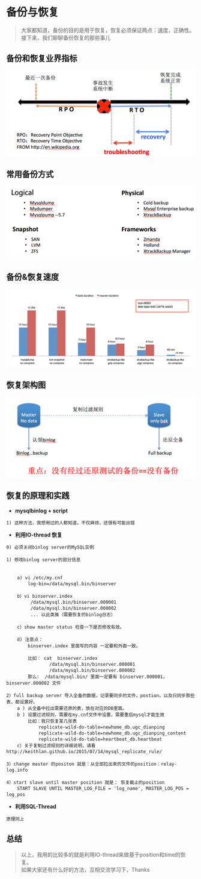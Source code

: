 # 备份与恢复

> 大家都知道，备份的目的是用于恢复，恢复必须保证两点：速度，正确性。  
> 接下来，我们聊聊备份恢复的那些事儿   


## 备份和恢复业界指标

![rpo](image/rpo.png "rpo")

## 常用备份方式

![back_type](image/back_type.png "back_type")

## 备份&恢复速度

![back_time](image/back_time.png "back_time") 

## 恢复架构图

![recover](image/recover.png "recover")  

## 恢复的原理和实践


* **mysqlbinlog + script**

```
1) 这种方法，我想用过的人都知道，不仅麻烦，还很有可能出错
```


* **利用IO-thread 恢复**

```
0) 必须关闭binlog server的MySQL实例

1) 修改binlog server的部分信息


	a) vi /etc/my.cnf
		log-bin=/data/mysql.bin/binserver
		
	b）vi binserver.index
		 /data/mysql.bin/binserver.000001
		 /data/mysql.bin/binserver.000002
		 ... 以此类推（需要恢复的binlog日志）
		
	c）show master status 检查一下是否修改有效。
	
	d) 注意点：
		binserver.index 里面写的内容 一定要和外面一致。
		
		比如： cat  binserver.index
				/data/mysql.bin/binserver.000001
				/data/mysql.bin/binserver.000002
		那么:  /data/mysql.bin/ 里面一定要有 binserver.000001，binserver.000002 文件
		
2）full backup server 导入全备的数据，记录要同步的文件，postion，以及只同步那些表，都设置好。
	a ) 从全备中拉出需要还原的表，放在对应的DB里面。
	b ) 设置过滤规则，需要在my.cnf文件中设置，需要重启mysql才能生效
		比如：我只恢复某几张表
			replicate-wild-do-table=newhome_db.ugc_dianping
			replicate-wild-do-table=newhome_db.ugc_dianping_content
			replicate-wild-do-table=heartbeat_db.heartbeat
	c）关于复制过滤规则的详细说明，请看http://keithlan.github.io/2015/07/14/mysql_replicate_rule/
	
3）change master 的positon 就是：从全部拉出来的文件的position：relay-log.info

4）start slave until master position 就是： 恢复截止的position
	START SLAVE UNTIL MASTER_LOG_FILE = 'log_name', MASTER_LOG_POS = log_pos

```


* **利用SQL-Thread**

```
原理同上
```


## 总结

> 以上，我用的比较多的就是利用IO-thread来做基于position和time的恢复。  
> 如果大家还有什么好的方法，互相交流学习下，Thanks







